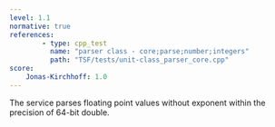 ```yaml
---
level: 1.1
normative: true
references:
        - type: cpp_test
          name: "parser class - core;parse;number;integers"
          path: "TSF/tests/unit-class_parser_core.cpp"
score:
    Jonas-Kirchhoff: 1.0
---
```


The service parses floating point values without exponent within the precision of 64-bit double.